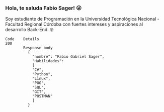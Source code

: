 ### Hola, te saluda Fabio Sager! 😜

Soy estudiante de Programación en la Universidad Tecnológica Nacional - Facultad Regional Córdoba con fuertes intereses y aspiraciones al desarrollo Back-End. 🤓

```
Code	Details
200	
        Response body
          {
            "nombre": "Fabio Gabriel Sager",
            "Habilidades": 
            [
            "C#",
            "Python",
            "Linux",
            "POO",
            "SQL",
            "GIT",
            "POSTMAN"
            ]
          }
```
